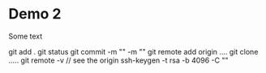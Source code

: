 # Demo 2

Some text

git add .
git status
git commit -m "" -m ""
git remote add origin ....
git clone .....
git remote -v // see the origin
ssh-keygen -t rsa -b 4096 -C "<email>"